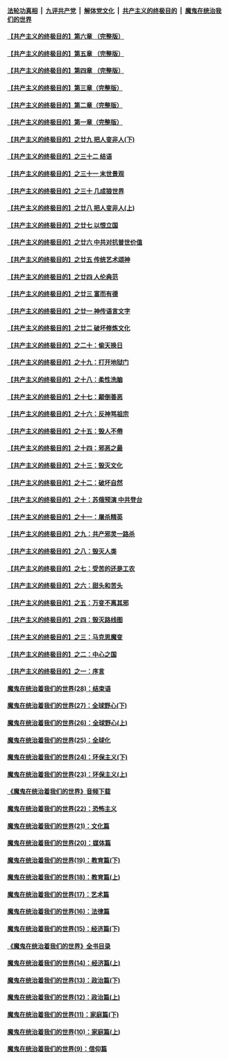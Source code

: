 ####  [法轮功真相](../../../../basic/blob/master/README.md?t=06042301) &nbsp;|&nbsp; [九评共产党](../../../../9ping.md/blob/master/README.md?t=06042301) &nbsp;|&nbsp; [解体党文化](../../../../jtdwh.md/blob/master/README.md?t=06042301)  &nbsp;|&nbsp; [共产主义的终极目的](../../../../gczydzjmd.md/blob/master/README.md?t=06042301) &nbsp;|&nbsp; [魔鬼在统治我们的世界](../../../../mgztzwmdsj.md/blob/master/README.md?t=06042301) 

#### [【共产主义的终极目的】第六章 （完整版）](../pages/nsc422/n11428913.md?t=06042301) 

#### [【共产主义的终极目的】第五章 （完整版）](../pages/nsc422/n11428912.md?t=06042301) 

#### [【共产主义的终极目的】第四章 （完整版）](../pages/nsc422/n11428907.md?t=06042301) 

#### [【共产主义的终极目的】第三章（完整版）](../pages/nsc422/n11428848.md?t=06042301) 

#### [【共产主义的终极目的】第二章（完整版）](../pages/nsc422/n11428831.md?t=06042301) 

#### [【共产主义的终极目的】第一章（完整版）](../pages/nsc422/n11417651.md?t=06042301) 

#### [【共产主义的终极目的】之廿九 把人变非人(下)](../pages/nsc422/n11344140.md?t=06042301) 

#### [【共产主义的终极目的】之三十二 结语](../pages/nsc422/n11360535.md?t=06042301) 

#### [【共产主义的终极目的】之三十一 末世景观](../pages/nsc422/n11351129.md?t=06042301) 

#### [【共产主义的终极目的】之三十 几成狼世界](../pages/nsc422/n11348280.md?t=06042301) 

#### [【共产主义的终极目的】之廿八 把人变非人(上)](../pages/nsc422/n11340492.md?t=06042301) 

#### [【共产主义的终极目的】之廿七 以恨立国](../pages/nsc422/n11336944.md?t=06042301) 

#### [【共产主义的终极目的】之廿六 中共对抗普世价值](../pages/nsc422/n11324785.md?t=06042301) 

#### [【共产主义的终极目的】之廿五 传统艺术颂神](../pages/nsc422/n11296396.md?t=06042301) 

#### [【共产主义的终极目的】之廿四 人伦典范](../pages/nsc422/n11296397.md?t=06042301) 

#### [【共产主义的终极目的】之廿三 富而有德](../pages/nsc422/n11283598.md?t=06042301) 

#### [【共产主义的终极目的】之廿一 神传语言文字](../pages/nsc422/n11263265.md?t=06042301) 

#### [【共产主义的终极目的】之廿二 破坏修炼文化](../pages/nsc422/n11245728.md?t=06042301) 

#### [【共产主义的终极目的】之二十：偷天换日](../pages/nsc422/n11238846.md?t=06042301) 

#### [【共产主义的终极目的】之十九：打开地狱门](../pages/nsc422/n11206376.md?t=06042301) 

#### [【共产主义的终极目的】之十八：柔性洗脑](../pages/nsc422/n11199994.md?t=06042301) 

#### [【共产主义的终极目的】之十七：颠倒善恶](../pages/nsc422/n11179782.md?t=06042301) 

#### [【共产主义的终极目的】之十六：反神骂祖宗](../pages/nsc422/n11166798.md?t=06042301) 

#### [【共产主义的终极目的】之十五：毁人不倦](../pages/nsc422/n11166792.md?t=06042301) 

#### [【共产主义的终极目的】之十四：邪恶之最](../pages/nsc422/n11150249.md?t=06042301) 

#### [【共产主义的终极目的】之十三：毁灭文化](../pages/nsc422/n11135227.md?t=06042301) 

#### [【共产主义的终极目的】之十二：破坏自然](../pages/nsc422/n11135214.md?t=06042301) 

#### [【共产主义的终极目的】之十：苏俄预演 中共登台](../pages/nsc422/n11118424.md?t=06042301) 

#### [【共产主义的终极目的】之十一：屠杀精英](../pages/nsc422/n11118442.md?t=06042301) 

#### [【共产主义的终极目的】之九：共产邪灵一路杀](../pages/nsc422/n11114139.md?t=06042301) 

#### [【共产主义的终极目的】之八：毁灭人类](../pages/nsc422/n11108503.md?t=06042301) 

#### [【共产主义的终极目的】之七：受苦的还是工农](../pages/nsc422/n11101809.md?t=06042301) 

#### [【共产主义的终极目的】之六：甜头和苦头](../pages/nsc422/n11096971.md?t=06042301) 

#### [【共产主义的终极目的】之五：万变不离其邪](../pages/nsc422/n11091285.md?t=06042301) 

#### [【共产主义的终极目的】之四：毁灭路线图](../pages/nsc422/n11086284.md?t=06042301) 

#### [【共产主义的终极目的】之三：马克思魔变](../pages/nsc422/n11061941.md?t=06042301) 

#### [【共产主义的终极目的】之二：中心之国](../pages/nsc422/n11047728.md?t=06042301) 

#### [【共产主义的终极目的】之一：序言](../pages/nsc422/n11086077.md?t=06042301) 

#### [魔鬼在统治着我们的世界(28)：结束语](../pages/nsc422/n10936246.md?t=06042301) 

#### [魔鬼在统治着我们的世界(27)：全球野心(下)](../pages/nsc422/n10928319.md?t=06042301) 

#### [魔鬼在统治着我们的世界(26)：全球野心(上)](../pages/nsc422/n10900318.md?t=06042301) 

#### [魔鬼在统治着我们的世界(25)：全球化](../pages/nsc422/n10788205.md?t=06042301) 

#### [魔鬼在统治着我们的世界(24)：环保主义(下)](../pages/nsc422/n10695307.md?t=06042301) 

#### [魔鬼在统治着我们的世界(23)：环保主义(上)](../pages/nsc422/n10688613.md?t=06042301) 

#### [《魔鬼在统治着我们的世界》音频下载](../pages/nsc422/n10635553.md?t=06042301) 

#### [魔鬼在统治着我们的世界(22)：恐怖主义](../pages/nsc422/n10614727.md?t=06042301) 

#### [魔鬼在统治着我们的世界(21)：文化篇](../pages/nsc422/n10597706.md?t=06042301) 

#### [魔鬼在统治着我们的世界(20)：媒体篇](../pages/nsc422/n10586579.md?t=06042301) 

#### [魔鬼在统治着我们的世界(19)：教育篇(下)](../pages/nsc422/n10564808.md?t=06042301) 

#### [魔鬼在统治着我们的世界(18)：教育篇(上)](../pages/nsc422/n10526970.md?t=06042301) 

#### [魔鬼在统治着我们的世界(17)：艺术篇](../pages/nsc422/n10499093.md?t=06042301) 

#### [魔鬼在统治着我们的世界(16)：法律篇](../pages/nsc422/n10485969.md?t=06042301) 

#### [魔鬼在统治着我们的世界(15)：经济篇(下)](../pages/nsc422/n10469975.md?t=06042301) 

#### [《魔鬼在统治着我们的世界》全书目录](../pages/nsc422/n10464261.md?t=06042301) 

#### [魔鬼在统治着我们的世界(14)：经济篇(上)](../pages/nsc422/n10457370.md?t=06042301) 

#### [魔鬼在统治着我们的世界(13)：政治篇(下)](../pages/nsc422/n10448270.md?t=06042301) 

#### [魔鬼在统治着我们的世界(12)：政治篇(上)](../pages/nsc422/n10444576.md?t=06042301) 

#### [魔鬼在统治着我们的世界(11)：家庭篇(下)](../pages/nsc422/n10440961.md?t=06042301) 

#### [魔鬼在统治着我们的世界(10)：家庭篇(上)](../pages/nsc422/n10435448.md?t=06042301) 

#### [魔鬼在统治着我们的世界(9)：信仰篇](../pages/nsc422/n10432159.md?t=06042301) 

